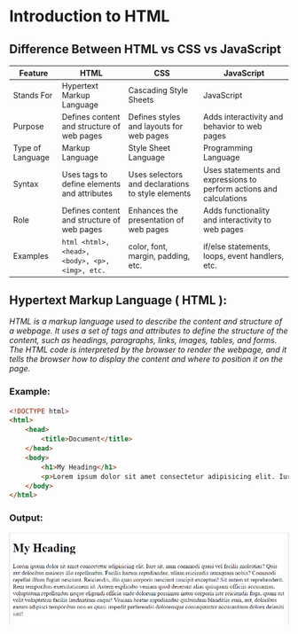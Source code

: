 # Introduction to HTML

## Difference Between HTML vs CSS vs JavaScript
| Feature  | HTML | CSS  | JavaScript |
| ------------- | ------------- | ------------- | ------------- |
| Stands For  | Hypertext Markup Language | Cascading Style Sheets | JavaScript |
| Purpose | Defines content and structure of web pages | Defines styles and layouts for web pages | Adds interactivity and behavior to web pages |
| Type of Language | Markup Language | Style Sheet Language | Programming Language |
| Syntax | Uses tags to define elements and attributes | Uses selectors and declarations to style elements | Uses statements and expressions to perform actions and calculations |
| Role | Defines content and structure of web pages | Enhances the presentation of web pages | Adds functionality and interactivity to web pages |
| Examples	| ```html <html>, <head>, <body>, <p>, <img>, etc.``` | color, font, margin, padding, etc. | if/else statements, loops, event handlers, etc. |

## Hypertext Markup Language ( HTML ):
*HTML is a markup language used to describe the content and structure of a webpage. It uses a set of tags and attributes to define the structure of the content, such as headings, paragraphs, links, images, tables, and forms. The HTML code is interpreted by the browser to render the webpage, and it tells the browser how to display the content and where to position it on the page.*

### Example: 
```html
<!DOCTYPE html>
<html>
    <head>
        <title>Document</title>
    </head>
    <body>
        <h1>My Heading</h1>
        <p>Lorem ipsum dolor sit amet consectetur adipisicing elit. Iure sit, nam commodi quasi vel facilis molestias? Quis aut doloribus maiores illo repellendus. Facilis harum repudiandae, ullam reiciendis numquam nobis? Commodi repellat illum fugiat nesciunt. Reiciendis, illo quas corporis nesciunt suscipit excepturi! Sit autem ut reprehenderit. Rem temporibus exercitationem id. Autem explicabo veniam quod deserunt alias quisquam officiis accusamus, voluptatum repellendus neque eligendi officia unde dolorum possimus natus corporis iste reiciendis fuga, quam est velit voluptatem facilis laudantium eaque! Veniam beatae repudiandae quibusdam blanditiis eum, aut, doloribus earum adipisci temporibus non ea quasi impedit perferendis doloremque consequuntur accusantium dolore deleniti sint!</p>
    </body>
</html>
```
 

### Output:
![Alt text](image.png)